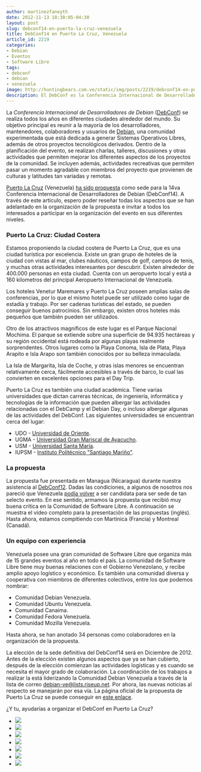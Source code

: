 ```yaml
---
author: martinezfaneyth
date: 2012-11-13 18:30:05-04:30
layout: post
slug: debconf14-en-puerto-la-cruz-venezuela
title: DebConf14 en Puerto La Cruz, Venezuela
article_id: 2219
categories:
- Debian
- Eventos
- Software Libre
tags:
- debconf
- debian
- venezuela
image: http://huntingbears.com.ve/static/img/posts/2219/debconf14-en-puerto-la-cruz-venezuela__1.jpg
description: El DebConf es la Conferencia Internacional de Desarrolladores de Debian, apóyanos para organizarla en Venezuela.
---
```


La _Conferencia Internacional de Desarrolladores de Debian_ ([DebConf](http://debconf.org/)) se realiza todos los años en diferentes ciudades alrededor del mundo. Su objetivo principal es reunir a la mayoría de los desarrolladores, mantenedores, colaboradores y usuarios de [Debian](http://debian.org), una comunidad experimentada que está dedicada a generar Sistemas Operativos Libres, además de otros proyectos tecnológicos derivados. Dentro de la planificación del evento, se realizan charlas, talleres, discusiones y otras actividades que permiten mejorar los diferentes aspectos de los proyectos de la comunidad. Se incluyen además, actividades recreativas que permiten pasar un momento agradable con miembros del proyecto que provienen de culturas y latitudes tan variadas y remotas.

[Puerto La Cruz](http://en.wikipedia.org/wiki/Puerto_La_Cruz) (Venezuela) [ha sido propuesta](http://wiki.debconf.org/wiki/DebConf14/PuertoLaCruz) como sede para la 14va Conferencia Internacional de Desarrolladores de Debian (DebConf14). A través de este artículo, espero poder reseñar todas los aspectos que se han adelantado en la organización de la propuesta e invitar a todos los interesados a participar en la organización del evento en sus diferentes niveles.

### Puerto La Cruz: Ciudad Costera

<span class="figure figure-100" data-figure-src="http://huntingbears.com.ve/static/img/posts/2219/debconf14-en-puerto-la-cruz-venezuela__2.jpg" data-figure-href="http://huntingbears.com.ve/static/img/posts/2219/debconf14-en-puerto-la-cruz-venezuela__3.jpg"></span>

Estamos proponiendo la ciudad costera de Puerto La Cruz, que es una ciudad turística por excelencia. Existe un gran grupo de hoteles de la ciudad con vistas al mar, clubes náuticos, campos de golf, campos de tenis, y muchas otras actividades interesantes por descubrir. Existen alrededor de 400.000 personas en esta ciudad. Cuenta con un aeropuerto local y está a 160 kilometros del principal Aeropuerto Internacional de Venezuela.

Los hoteles Venetur Maremares y Puerto La Cruz poseen amplias salas de conferencias, por lo que el mismo hotel puede ser utilizado como lugar de estadía y trabajo. Por ser cadenas turísticas del estado, se pueden conseguir buenos patrocinios. Sin embargo, existen otros hoteles más pequeños que también pueden ser utilizados.

<span class="figure figure-100" data-figure-src="http://huntingbears.com.ve/static/img/posts/2219/debconf14-en-puerto-la-cruz-venezuela__4.jpg" data-figure-href="http://huntingbears.com.ve/static/img/posts/2219/debconf14-en-puerto-la-cruz-venezuela__5.jpg"></span>

Otro de los atractivos magníficos de este lugar es el Parque Nacional Mochima. El parque se extiende sobre una superficie de 94.935 hectáreas y su región occidental está rodeada por algunas playas realmente sorprendentes. Otros lugares como la Playa Conoma, Isla de Plata, Playa Arapito e Isla Arapo son también conocidos por su belleza inmaculada.

La Isla de Margarita, Isla de Coche, y otras islas menores se encuentran relativamente cerca, fácilmente accesibles a través de barco, lo cual las convierten en excelentes opciones para el Day Trip.

Puerto La Cruz es también una ciudad académica. Tiene varias universidades que dictan carreras técnicas, de ingeniería, informática y tecnologías de la información que pueden albergar las actividades relacionadas con el DebCamp y el Debian Day, o incluso albergar algunas de las actividades del DebConf. Las siguientes universidades se encuentran cerca del lugar:

  * UDO - [Universidad de Oriente](http://www.udo.edu.ve/).
  * UGMA - [Universidad Gran Mariscal de Ayacucho](http://www.ugma.edu.ve/subsite/nueva.htm).
  * USM - [Universidad Santa María](http://www.ugma.edu.ve/subsite/nueva.htm).
  * IUPSM - [Instituto Politécnico "Santiago Mariño"](http://www.psmbarcelona.edu.ve/).

### La propuesta

<span class="figure figure-100" data-figure-src="http://huntingbears.com.ve/static/img/posts/2219/debconf14-en-puerto-la-cruz-venezuela__6.jpg" data-figure-href="http://huntingbears.com.ve/static/img/posts/2219/debconf14-en-puerto-la-cruz-venezuela__7.jpg"></span>

La propuesta fue presentada en Managua (Nicaragua) durante nuestra asistencia al [DebConf12](http://debconf12.debconf.org/index.es.xhtml). Dadas las condiciones, a algunos de nosotros nos pareció que Venezuela [podía volver](http://wiki.debconf.org/wiki/DebConf10/Margarita) a ser candidata para ser sede de tan selecto evento. En ese sentido, armamos la propuesta que recibió muy buena crítica en la Comunidad de Software Libre. A continuación se muestra el video completo para la presentación de las propuestas (inglés). Hasta ahora, estamos compitiendo con Martinica (Francia) y Montreal (Canadá).

<span class="youtube" data-youtube-id="XMXil_viZ_s"></span>

### Un equipo con experiencia

Venezuela posee una gran comunidad de Software Libre que organiza más de 15 grandes eventos al año en todo el país. La comunidad de Software Libre tiene muy buenas relaciones con el Gobierno Venezolano, y recibe amplio apoyo logístico y económico. Es también una comunidad diversa y cooperativa con miembros de diferentes colectivos, entre los que podemos nombrar:

  * Comunidad Debian Venezuela.
  * Comunidad Ubuntu Venezuela.
  * Comunidad Canaima.
  * Comunidad Fedora Venezuela.
  * Comunidad Mozilla Venezuela.

Hasta ahora, se han anotado 34 personas como colaboradores en la organización de la propuesta.

La elección de la sede definitiva del DebConf14 será en Diciembre de 2012. Antes de la elección existen algunos aspectos que ya se han cubierto, después de la elección comienzan las actividades logísticas y es cuando se necesita el mayor grado de colaboración. La coordinación de los trabajos a realizar la está liderizando la Comunidad Debian Venezuela a través de la lista de correo [debian-ve@lists.riseup.net](http://lists.riseup.net/www/arc/debian-ve). Por ahora, las nuevas noticias al respecto se manejarán por esa vía. La página oficial de la propuesta de Puerto La Cruz se puede conseguir en [este enlace](http://wiki.debconf.org/wiki/DebConf14/PuertoLaCruz).

¿Y tu, ayudarías a organizar el DebConf en Puerto La Cruz?

<div class="picasa">
    <ul class="picasa-album">
        <li class="picasa-image">
            <a class="picasa-image-large" href="http://huntingbears.com.ve/static/img/posts/2219/debconf14-en-puerto-la-cruz-venezuela__8.jpg">
                <img class="picasa-image-thumb" src="http://huntingbears.com.ve/static/img/posts/2219/debconf14-en-puerto-la-cruz-venezuela__9.jpg" />
            </a>
        </li>
        <li class="picasa-image">
            <a class="picasa-image-large" href="http://huntingbears.com.ve/static/img/posts/2219/debconf14-en-puerto-la-cruz-venezuela__3.jpg">
                <img class="picasa-image-thumb" src="http://huntingbears.com.ve/static/img/posts/2219/debconf14-en-puerto-la-cruz-venezuela__11.jpg" />
            </a>
        </li>
        <li class="picasa-image">
            <a class="picasa-image-large" href="http://huntingbears.com.ve/static/img/posts/2219/debconf14-en-puerto-la-cruz-venezuela__12.jpg">
                <img class="picasa-image-thumb" src="http://huntingbears.com.ve/static/img/posts/2219/debconf14-en-puerto-la-cruz-venezuela__13.jpg" />
            </a>
        </li>
        <li class="picasa-image">
            <a class="picasa-image-large" href="http://huntingbears.com.ve/static/img/posts/2219/debconf14-en-puerto-la-cruz-venezuela__14.jpg">
                <img class="picasa-image-thumb" src="http://huntingbears.com.ve/static/img/posts/2219/debconf14-en-puerto-la-cruz-venezuela__15.jpg" />
            </a>
        </li>
        <li class="picasa-image">
            <a class="picasa-image-large" href="http://huntingbears.com.ve/static/img/posts/2219/debconf14-en-puerto-la-cruz-venezuela__16.jpg">
                <img class="picasa-image-thumb" src="http://huntingbears.com.ve/static/img/posts/2219/debconf14-en-puerto-la-cruz-venezuela__17.jpg" />
            </a>
        </li>
        <li class="picasa-image">
            <a class="picasa-image-large" href="http://huntingbears.com.ve/static/img/posts/2219/debconf14-en-puerto-la-cruz-venezuela__18.jpg">
                <img class="picasa-image-thumb" src="http://huntingbears.com.ve/static/img/posts/2219/debconf14-en-puerto-la-cruz-venezuela__19.jpg" />
            </a>
        </li>
        <li class="picasa-image">
            <a class="picasa-image-large" href="http://huntingbears.com.ve/static/img/posts/2219/debconf14-en-puerto-la-cruz-venezuela__7.jpg">
                <img class="picasa-image-thumb" src="http://huntingbears.com.ve/static/img/posts/2219/debconf14-en-puerto-la-cruz-venezuela__21.jpg" />
            </a>
        </li>
    </ul>
</div>
